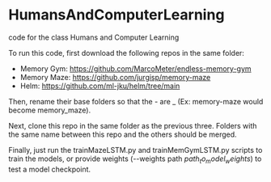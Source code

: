 # HumansAndComputerLearning
code for the class Humans and Computer Learning

To run this code, first download the following repos in the same folder:
- Memory Gym: https://github.com/MarcoMeter/endless-memory-gym
- Memory Maze: https://github.com/jurgisp/memory-maze
- Helm: https://github.com/ml-jku/helm/tree/main

Then, rename their base folders so that the - are _ (Ex: memory-maze would become memory_maze).

Next, clone this repo in the same folder as the previous three. Folders with the same name between this repo and the others should be merged. 

Finally, just run the trainMazeLSTM.py and trainMemGymLSTM.py scripts to train the models, or provide weights (--weights path $path_to_model_weights$) to test a model checkpoint.
